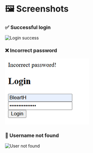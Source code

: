 
# 🖼️ Screenshots

### ✅ Successful login
![Login success](../login.png)

### ❌ Incorrect password
![Incorrect password](./login-incorrect-password.png)

### 🚫 Username not found
![User not found](./login-incorrect-username.png.)